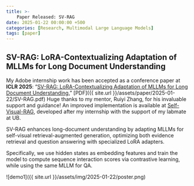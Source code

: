 ```yaml
---
title: >-
    Paper Released: SV-RAG
date: 2025-01-22 00:00:00 +500
categories: [Research, Multimodal Large Language Models]
tags: [paper]
---
```


## SV-RAG: LoRA-Contextualizing Adaptation of MLLMs for Long Document Understanding
My Adobe internship work has been accepted as a conference paper at **ICLR 2025**: “[SV-RAG: LoRA-Contextualizing Adaptation of MLLMs for Long Document Understanding.](https://openreview.net/forum?id=FDaHjwInXO)” [PDF]({{ site.url }}/assets/paper/2025-01-22/SV-RAG.pdf) Huge thanks to my mentor, Ruiyi Zhang, for his invaluable support and guidance! An improved implementation is available at [Self-Visual-RAG](https://github.com/puar-playground/Self-Visual-RAG), developed after my internship with the support of my labmate at UB.

SV-RAG enhances long-document understanding by adapting MLLMs for self-visual retrieval-augmented generation, optimizing both evidence retrieval and question answering with specialized LoRA adapters.

Specifically, we use hidden states as embedding features and train the model to compute sequence interaction scores via contrastive learning, while using the same MLLM for QA.

![demo1]({{ site.url }}/assets/img/2025-01-22/poster.png)